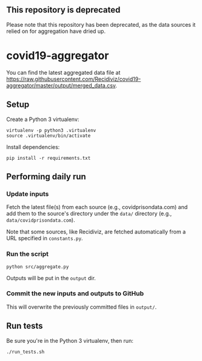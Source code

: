 ## This repository is deprecated

Please note that this repository has been deprecated, as the data sources it relied on for aggregation have dried up.

# covid19-aggregator

You can find the latest aggregated data file
at https://raw.githubusercontent.com/Recidiviz/covid19-aggregator/master/output/merged_data.csv.

## Setup

Create a Python 3 virtualenv:

```
virtualenv -p python3 .virtualenv
source .virtualenv/bin/activate
```

Install dependencies:

```
pip install -r requirements.txt
```

## Performing daily run

### Update inputs

Fetch the latest file(s) from each source (e.g., covidprisondata.com) and add them to the source's directory
under the `data/` directory (e.g., `data/covidprisondata.com`).

Note that some sources, like Recidiviz, are fetched automatically from a URL specified in `constants.py`.

### Run the script

```
python src/aggregate.py
```

Outputs will be put in the `output` dir.

### Commit the new inputs and outputs to GitHub

This will overwrite the previously committed files in `output/`.

## Run tests

Be sure you're in the Python 3 virtualenv, then run:

```
./run_tests.sh
```
